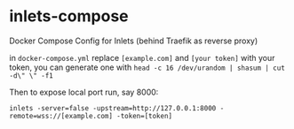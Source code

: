 # inlets-compose

Docker Compose Config for Inlets (behind Traefik as reverse proxy)

in `docker-compose.yml` replace `[example.com]` and `[your token]` with your token, you can generate one with `head -c 16 /dev/urandom | shasum | cut -d\" \" -f1`

Then to expose local port run, say 8000:

```
inlets -server=false -upstream=http://127.0.0.1:8000 -remote=wss://[example.com] -token=[token]
```
